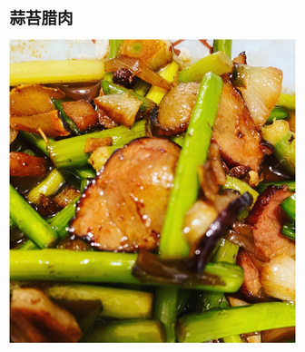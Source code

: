 # 蒜苔腊肉

![&#x849C;&#x82D4;&#x814A;&#x8089;](.gitbook/assets/62cc1d5b-79cf-42c4-932e-23035ff10fa7.jpg)

